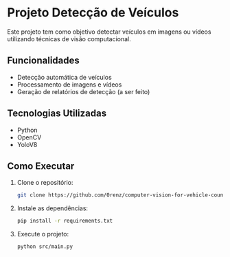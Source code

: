 # Projeto Detecção de Veículos

Este projeto tem como objetivo detectar veículos em imagens ou vídeos utilizando técnicas de visão computacional.

## Funcionalidades

- Detecção automática de veículos
- Processamento de imagens e vídeos
- Geração de relatórios de detecção (a ser feito)

## Tecnologias Utilizadas

- Python
- OpenCV
- YoloV8

## Como Executar

1. Clone o repositório:
    ```bash
    git clone https://github.com/0renz/computer-vision-for-vehicle-counting-in-lanes.git
    ```
2. Instale as dependências:
    ```bash
    pip install -r requirements.txt
    ```
4. Execute o projeto:
    ```bash
    python src/main.py
    ```